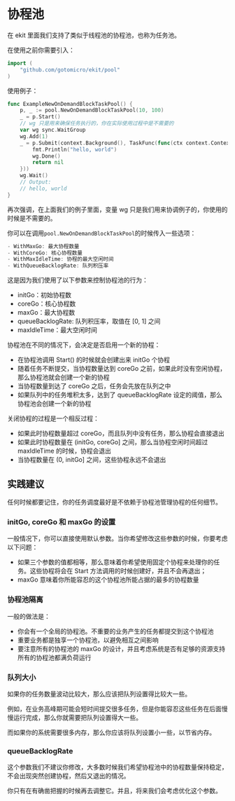 # 协程池
在 ekit 里面我们支持了类似于线程池的协程池，也称为任务池。

在使用之前你需要引入：
```go
import (
    "github.com/gotomicro/ekit/pool"
)
```

使用例子：
```go
func ExampleNewOnDemandBlockTaskPool() {
	p, _ := pool.NewOnDemandBlockTaskPool(10, 100)
	_ = p.Start()
	// wg 只是用来确保任务执行的，你在实际使用过程中是不需要的
	var wg sync.WaitGroup
	wg.Add(1)
	_ = p.Submit(context.Background(), TaskFunc(func(ctx context.Context) error {
		fmt.Println("hello, world")
		wg.Done()
		return nil
	}))
	wg.Wait()
	// Output:
	// hello, world
}
```
再次强调，在上面我们的例子里面，变量 wg 只是我们用来协调例子的，你使用的时候是不需要的。

你可以在调用`pool.NewOnDemandBlockTaskPool`的时候传入一些选项：
```go
- WithMaxGo: 最大协程数量
- WithCoreGo: 核心协程数量
- WithMaxIdleTime: 协程的最大空闲时间
- WithQueueBacklogRate: 队列积压率
```

这是因为我们使用了以下参数来控制协程池的行为：
- initGo：初始协程数
- coreGo：核心协程数
- maxGo：最大协程数
- queueBacklogRate: 队列积压率，取值在 [0, 1] 之间
- maxIdleTime：最大空闲时间

协程池在不同的情况下，会决定是否启用一个新的协程：
- 在协程池调用 Start() 的时候就会创建出来 initGo 个协程
- 随着任务不断提交，当协程数量达到 coreGo 之前，如果此时没有空闲协程，那么协程池就会创建一个新的协程
- 当协程数量到达了 coreGo 之后，任务会先放在队列之中
- 如果队列中的任务堆积太多，达到了 queueBacklogRate 设定的阈值，那么协程池会创建一个新的协程

关闭协程的过程是一个相反过程：
- 如果此时协程数量超过 coreGo，而且队列中没有任务，那么协程会直接退出
- 如果此时协程数量在 (initGo, coreGo] 之间，那么当协程空闲时间超过 maxIdleTime 的时候，协程会退出
- 当协程数量在 (0, initGo] 之间，这些协程永远不会退出

## 实践建议

任何时候都要记住，你的任务调度最好是不依赖于协程池管理协程的任何细节。

### initGo, coreGo 和 maxGo 的设置

一般情况下，你可以直接使用默认参数。当你希望修改这些参数的时候，你要考虑以下问题：
- 如果三个参数的值都相等，那么意味着你希望使用固定个协程来处理你的任务。这些协程将会在 Start 方法调用的时候创建好，并且不会再退出；
- maxGo 意味着你所能容忍的这个协程池所能占据的最多的协程数量

### 协程池隔离

一般的做法是：
- 你会有一个全局的协程池。不重要的业务产生的任务都提交到这个协程池
- 重要业务都是独享一个协程池，以避免相互之间影响
- 要注意所有的协程池的 maxGo 的设计，并且考虑系统是否有足够的资源支持所有的协程池都满负荷运行

### 队列大小

如果你的任务数量波动比较大，那么应该把队列设置得比较大一些。

例如，在业务高峰期可能会短时间提交很多任务，但是你能容忍这些任务在后面慢慢运行完成，那么你就需要把队列设置得大一些。

而如果你的系统需要很多内存，那么你应该将队列设置小一些，以节省内存。

### queueBacklogRate

这个参数我们不建议你修改，大多数时候我们希望协程池中的协程数量保持稳定，不会出现突然创建协程，然后又退出的情况。

你只有在有确凿把握的时候再去调整它。并且，将来我们会考虑优化这个参数。